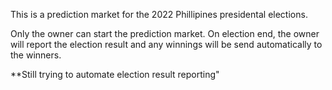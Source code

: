 This is a prediction market for the 2022 Phillipines presidental elections.


Only the owner can start the prediction market.
On election end, the owner will report the election result and any winnings will be send automatically to the winners.

**Still trying to automate election result reporting"
